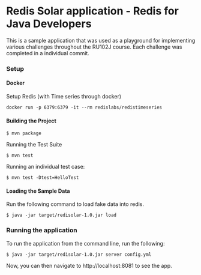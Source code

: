 # Redis Solar application - Redis for Java Developers

This is a sample application that was used as a playground for implementing various challenges throughout the RU102J course. Each challenge was completed in a individual commit. 

### Setup

#### Docker
Setup Redis (with Time series through docker)
```
docker run -p 6379:6379 -it --rm redislabs/redistimeseries
```
#### Building the Project
```
$ mvn package
```
Running the Test Suite
```
$ mvn test
```
Running an individual test case:
```
$ mvn test -Dtest=HelloTest
```
#### Loading the Sample Data
Run the following command to load fake data into redis.
```
$ java -jar target/redisolar-1.0.jar load
```
### Running the application
To run the application from the command line, run the following:
```
$ java -jar target/redisolar-1.0.jar server config.yml
```
Now, you can then navigate to http://localhost:8081 to see the app.
